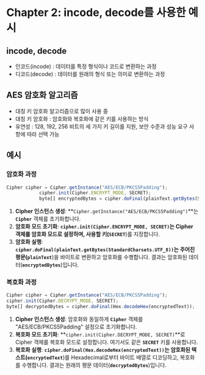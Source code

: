 # Chapter 2: incode, decode를 사용한 예시

## incode, decode

- 인코드(incode) : 데이터를 특정 형식이나 코드로 변환하는 과정
- 디코드(decode) : 데이터를 원래의 형식 또는 의미로 변환하는 과정

## AES 암호화 알고리즘

- 대칭 키 암호화 알고리즘으로 많이 사용 중
- 대칭 키 암호화 : 암호화와 복호화에 같은 키를 사용하는 방식
- 유연성 : 128, 192, 256 비트의 세 가지 키 길이를 지원, 보안 수준과 성능 요구 사항에 따라 선택 가능

## 예시

### 암호화 과정

```jsx
Cipher cipher = Cipher.getInstance("AES/ECB/PKCS5Padding");
            cipher.init(Cipher.ENCRYPT_MODE, SECRET);
            byte[] encryptedBytes = cipher.doFinal(plainText.getBytes(StandardCharsets.UTF_8));
```

1. **Cipher 인스턴스 생성**: **`Cipher.getInstance("AES/ECB/PKCS5Padding")`**는 **`Cipher`** 객체를 초기화합니다.
2. **암호화 모드 초기화**: **`cipher.init(Cipher.ENCRYPT_MODE, SECRET)`**는 Cipher 객체를 암호화 모드로 설정하며, 사용할 키(**`SECRET`**)를 지정합니다.
3. **암호화 실행**: **`cipher.doFinal(plainText.getBytes(StandardCharsets.UTF_8))`**는 주어진 평문(**`plainText`**)을 바이트로 변환하고 암호화를 수행합니다. 결과는 암호화된 데이터(**`encryptedBytes`**)입니다.

### 복호화 과정

```jsx
Cipher cipher = Cipher.getInstance("AES/ECB/PKCS5Padding");
cipher.init(Cipher.DECRYPT_MODE, SECRET);
byte[] decryptedBytes = cipher.doFinal(Hex.decodeHex(encryptedText));
```

1. **Cipher 인스턴스 생성**: 암호화와 동일하게 **`Cipher`** 객체를 "AES/ECB/PKCS5Padding" 설정으로 초기화합니다.
2. **복호화 모드 초기화**: **`cipher.init(Cipher.DECRYPT_MODE, SECRET)`**로 Cipher 객체를 복호화 모드로 설정합니다. 여기서도 같은 **`SECRET`** 키를 사용합니다.
3. **복호화 실행**: **`cipher.doFinal(Hex.decodeHex(encryptedText))`**는 암호화된 텍스트(**`encryptedText`**)를 Hexadecimal로부터 바이트 배열로 디코딩하고, 복호화를 수행합니다. 결과는 원래의 평문 데이터(**`decryptedBytes`**)입니다.
